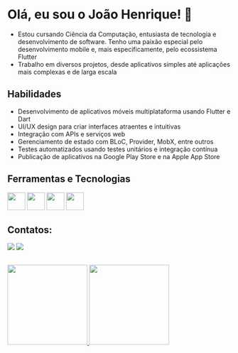 # Olá, eu sou o João Henrique! 👋
- Estou cursando Ciência da Computação, entusiasta de tecnologia e desenvolvimento de software. Tenho uma paixão especial pelo desenvolvimento mobile e, mais especificamente, pelo ecossistema Flutter
- Trabalho em diversos projetos, desde aplicativos simples até aplicações mais complexas e de larga escala
  
## Habilidades
- Desenvolvimento de aplicativos móveis multiplataforma usando Flutter e Dart
- UI/UX design para criar interfaces atraentes e intuitivas
- Integração com APIs e serviços web
- Gerenciamento de estado com BLoC, Provider, MobX, entre outros
- Testes automatizados usando testes unitários e integração contínua
- Publicação de aplicativos na Google Play Store e na Apple App Store


 
## Ferramentas e Tecnologias
<img src="https://cdn.jsdelivr.net/gh/devicons/devicon/icons/dart/dart-original.svg" width="40" height="40" /> <img 
src="https://cdn.jsdelivr.net/gh/devicons/devicon/icons/androidstudio/androidstudio-original.svg" width="40" height="40"/> <img                                     
 src="https://cdn.jsdelivr.net/gh/devicons/devicon/icons/flutter/flutter-original.svg" width="40" height="40"/> <img  
 src="https://cdn.jsdelivr.net/gh/devicons/devicon/icons/swift/swift-original.svg" width="40" height="40"/>
          
                                                                                                                                 
                                                                                                                                 
          

 

## Contatos:

 

<div>
<a href = "mailto:joaohenriquerld@gmail.com"><img src="https://img.shields.io/badge/-Email-%23D14836?style=for-the-badge&logo=gmail&logoColor=white" target="_blank"></a>
<a href="https://www.linkedin.com/in/joão-henrique-roldão" target="_blank"><img src="https://img.shields.io/badge/-LinkedIn-%230077B5?style=for-the-badge&logo=linkedin&logoColor=white" target="_blank"></a>   
</div>

 

##

 

<div>
<a href="https://github.com/JoaoHenriqu3">
<img height="180em" src="https://github-readme-stats.vercel.app/api/top-langs/?username=JoaoHenriqu3&layout=compact&langs_count=7&theme=dracula"/>
<img height="180em" src="https://github-readme-stats.vercel.app/api?username=JoaoHenriqu3&show_icons=true&theme=dracula&include_all_commits=true&count_private=true"/>
</div>

 

##

